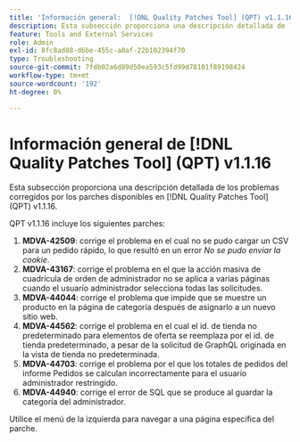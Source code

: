 ```yaml
---
title: 'Información general:  [!DNL Quality Patches Tool] (QPT) v1.1.16'
description: Esta subsección proporciona una descripción detallada de los problemas corregidos por los parches disponibles en  [!DNL Quality Patches Tool] (QPT) v1.1.16.
feature: Tools and External Services
role: Admin
exl-id: 8fc8ad88-d6be-455c-a0af-22b102394f70
type: Troubleshooting
source-git-commit: 7fdb02a6d89d50ea593c5fd99d78101f89198424
workflow-type: tm+mt
source-wordcount: '192'
ht-degree: 0%

---
```


# Información general de [!DNL Quality Patches Tool] (QPT) v1.1.16

Esta subsección proporciona una descripción detallada de los problemas corregidos por los parches disponibles en [!DNL Quality Patches Tool] (QPT) v1.1.16.

QPT v1.1.16 incluye los siguientes parches:

1. **MDVA-42509**: corrige el problema en el cual no se pudo cargar un CSV para un pedido rápido, lo que resultó en un error *No se pudo enviar la cookie*.
1. **MDVA-43167**: corrige el problema en el que la acción masiva de cuadrícula de orden de administrador no se aplica a varias páginas cuando el usuario administrador selecciona todas las solicitudes.
1. **MDVA-44044**: corrige el problema que impide que se muestre un producto en la página de categoría después de asignarlo a un nuevo sitio web.
1. **MDVA-44562**: corrige el problema en el cual el id. de tienda no predeterminado para elementos de oferta se reemplaza por el id. de tienda predeterminado, a pesar de la solicitud de GraphQL originada en la vista de tienda no predeterminada.
1. **MDVA-44703**: corrige el problema por el que los totales de pedidos del informe Pedidos se calculan incorrectamente para el usuario administrador restringido.
1. **MDVA-44940**: corrige el error de SQL que se produce al guardar la categoría del administrador.

Utilice el menú de la izquierda para navegar a una página específica del parche.
